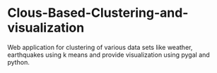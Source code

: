 # Clous-Based-Clustering-and-visualization
Web application for clustering of various data sets like weather, earthquakes using k means and provide visualization using pygal and python.
